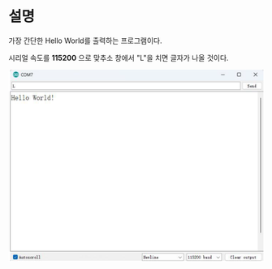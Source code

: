 # 설명 

가장 간단한 Hello World를 출력하는 프로그램이다. 

시리얼 속도를 **115200** 으로 맞추소 창에서 "L"을 치면 글자가 나올 것이다. 

![](image/screen.png)